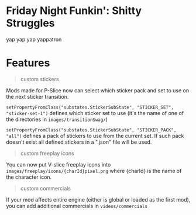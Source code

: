 # Friday Night Funkin': Shitty Struggles
yap yap yap yappatron

# Features

> custom stickers

Mods made for P-Slice now can select which sticker pack and set to use on the next sticker transition.

``setPropertyFromClass("substates.StickerSubState", "STICKER_SET", "sticker-set-1")`` defines which sticker set to use (it's the name of one of the directories in `images/transitionSwag/`)

``setPropertyFromClass("substates.StickerSubState", "STICKER_PACK", "all")`` defines a pack of stickers to use from the current set. If such pack doesn't exist all defined stickers in a ".json" file will be used.

> custom freeplay icons

You can now put V-slice freeplay icons into `images/freeplay/icons/{charId}pixel.png` where {charId} is the name of the character icon.

> custom commercials

If your mod affects entire engine (either is global or loaded as the first mod), you can add additional commercials in `videos/commercials`
